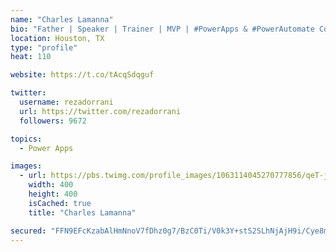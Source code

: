 ```yaml
---
name: "Charles Lamanna"
bio: "Father | Speaker | Trainer | MVP | #PowerApps & #PowerAutomate Community Super User | YouTuber Right-pointing triangle http://youtube.com/c/rezadorrani | Learn - Share - Clockwise rightwards and leftwards open circle arrows"
location: Houston, TX
type: "profile"
heat: 110

website: https://t.co/tAcqSdqguf

twitter:
  username: rezadorrani
  url: https://twitter.com/rezadorrani
  followers: 9672

topics:
  - Power Apps

images:
  - url: https://pbs.twimg.com/profile_images/1063114045270777856/qeT-jpWr_400x400.jpg
    width: 400
    height: 400
    isCached: true
    title: "Charles Lamanna"

secured: "FFN9EFcKzabAlHmNnoV7fDhz0g7/BzC0Ti/V0k3Y+stS2SLhNjAjH9i/Cye8m8KjC/5cjMGGnRZCZr5tjSVrDGoUqDMbc8K7ekyTHWJnsPmSpcVWoiZr6J65HC6tffPvqUJTlUqGjdPJIxVKsMUfJcMxaRyy2hfcQ9XIQj2bApxBEYpGm2vey38JDLS1Yb2J580N02TVOsRcrzIEoliyANwfa6wA6Ety7PuXhP8Z0eXwYTtbvR+ABttf4cs9/PGM6rEEyjuUuHWb4L4590rwluWCESnnVhzR+oVwB7q/1Kp9hXEQzFXwzSR0AxVSqUSS5UnZB0CGfeRc/KJQhG/phfnqeO/TfSt1reb2EjyXh6a2uhZvQgSS4lveQAagFR9vwAEax6D/14zF7oBOwwxEl1QNtCz6z2mRlDZgLR9jaOs=;IGiLu3zqr3XVFGtMKh4g9A=="
---
```


